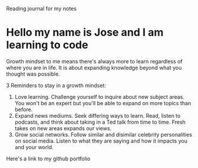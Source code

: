 Reading journal for my notes
# Hello my name is Jose and I am learning to code

Growth mindset to me means there's always more to learn regardless of where you are in life.  It is about expanding knowledge beyond what you thought was possible.  

3 Reminders to stay in a growth mindset:

1. Love learning.  Challenge yourself to inquire about new subject areas.  You won't be an expert but you'll be able to expand on more topics than before.
2. Expand news mediums.  Seek differing ways to learn.  Read, listen to podcasts, and think about taking in a Ted talk from time to time.  Fresh takes on new areas expands our views.
3. Grow social networks.  Follow similar and disimilar celebrity personalities on social media. Listen to what they are saying and how it impacts you and your world.

Here's a link to my github portfolio
